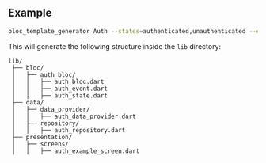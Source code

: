 ## Example
```sh
bloc_template_generator Auth --states=authenticated,unauthenticated --events=login,logout --url=https://api.example.com
```
This will generate the following structure inside the `lib` directory:
```
lib/
 ├── bloc/
 │   ├── auth_bloc/
 │   │   ├── auth_bloc.dart
 │   │   ├── auth_event.dart
 │   │   ├── auth_state.dart
 ├── data/
 │   ├── data_provider/
 │   │   ├── auth_data_provider.dart
 │   ├── repository/
 │   │   ├── auth_repository.dart
 ├── presentation/
 │   ├── screens/
 │   │   ├── auth_example_screen.dart
```
